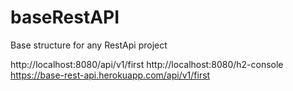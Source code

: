 # baseRestAPI
Base structure for any RestApi project

http://localhost:8080/api/v1/first
http://localhost:8080/h2-console
https://base-rest-api.herokuapp.com/api/v1/first
